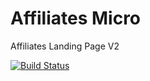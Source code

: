 # Affiliates Micro

Affiliates Landing Page V2

[![Build Status](https://travis-ci.org/binary-com/affiliates.svg?branch=master)](https://travis-ci.org/binary-com/affiliates)

